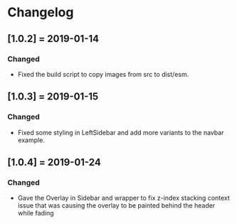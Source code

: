 # Changelog

## [1.0.2] = 2019-01-14

### Changed

- Fixed the build script to copy images from src to dist/esm.

## [1.0.3] = 2019-01-15

### Changed

- Fixed some styling in LeftSidebar and add more variants to the navbar example.

## [1.0.4] = 2019-01-24

### Changed

- Gave the Overlay in Sidebar and wrapper to fix z-index stacking context issue that was causing the overlay to be painted behind the header while fading
